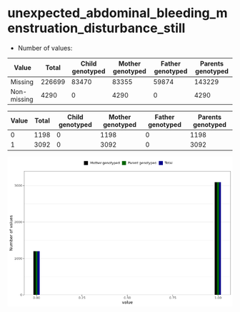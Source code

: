 # unexpected_abdominal_bleeding_menstruation_disturbance_still
- Number of values:

| Value | Total | Child genotyped | Mother genotyped | Father genotyped | Parents genotyped |
| ----- | ----- | --------------- | ---------------- | ---------------- |---------------- |
| Missing | 226699 | 83470 | 83355 | 59874 | 143229 |
| Non-missing | 4290 | 0 | 4290 | 0 | 4290 |

| Value | Total | Child genotyped | Mother genotyped | Father genotyped | Parents genotyped |
| ----- | ----- | --------------- | ---------------- | ---------------- |---------------- |
| 0 | 1198 | 0 | 1198 | 0 | 1198 |
| 1 | 3092 | 0 | 3092 | 0 | 3092 |



![](unexpected_abdominal_bleeding_menstruation_disturbance_still_n.png)



